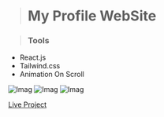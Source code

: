 

># My Profile WebSite



>### Tools
* React.js
* Tailwind.css
* Animation On Scroll

![Imag](https://i.ibb.co/zH6NBkb/Screenshot-175.png)
![Imag](https://i.ibb.co/4ZJvXMS/Screenshot-176.png)
![Imag](https://i.ibb.co/17kjvxs/Screenshot-177.png)



[Live Project](https://adoring-mestorf-242276.netlify.app/)


